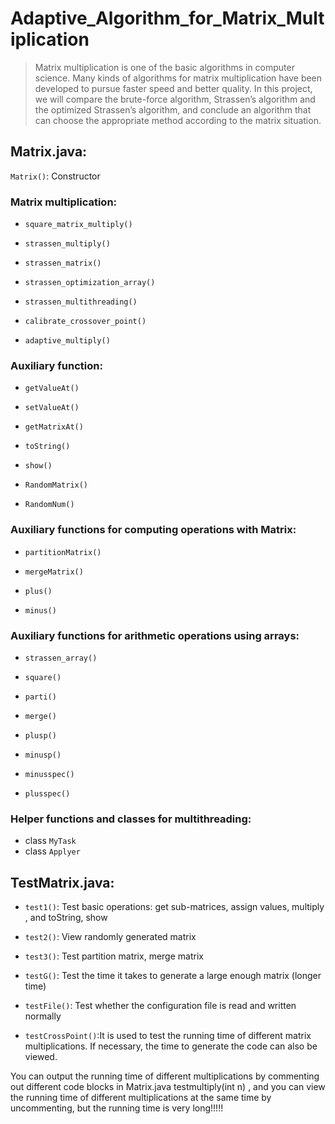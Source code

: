 # Adaptive_Algorithm_for_Matrix_Multiplication

> Matrix multiplication is one of the basic algorithms in computer science. Many kinds of algorithms for matrix multiplication have been developed to pursue faster speed and better quality. In this project, we will compare the brute-force algorithm, Strassen’s algorithm and the optimized Strassen’s algorithm, and conclude an algorithm that can choose the appropriate method according to the matrix situation.

## Matrix.java:
`Matrix()`: Constructor

### Matrix multiplication:
- `square_matrix_multiply()`

- `strassen_multiply()`

- `strassen_matrix()`

- `strassen_optimization_array()`

- `strassen_multithreading()`

- `calibrate_crossover_point()`

- `adaptive_multiply()`

### Auxiliary function:
- `getValueAt()`

- `setValueAt()`

- `getMatrixAt()`

- `toString()`

- `show()`

- `RandomMatrix()`

- `RandomNum()`

### Auxiliary functions for computing operations with Matrix:
- `partitionMatrix()`

- `mergeMatrix()`

- `plus()`

- `minus()`

### Auxiliary functions for arithmetic operations using arrays:
- `strassen_array()`

- `square()`

- `parti()`

- `merge()`

- `plusp()`

- `minusp()`

- `minusspec()`

- `plusspec()`

### Helper functions and classes for multithreading:
- class `MyTask`
- class `Applyer`

## TestMatrix.java:
- `test1()`: Test basic operations: get sub-matrices, assign values, multiply , and toString, show

- `test2()`: View randomly generated matrix

- `test3()`: Test partition matrix, merge matrix

- `testG()`: Test the time it takes to generate a large enough matrix (longer time)

- `testFile()`: Test whether the configuration file is read and written normally

- `testCrossPoint()`:It is used to test the running time of different matrix multiplications. If necessary, the time to generate the code can also be viewed.


You can output the running time of different multiplications by commenting out different code blocks in Matrix.java testmultiply(int n) , and you can view the running time of different multiplications at the same time by uncommenting, but the running time is very long!!!!!
